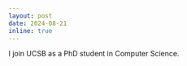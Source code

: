 ```yaml
---
layout: post
date: 2024-08-21
inline: true
---
```


I join UCSB as a PhD student in Computer Science.
